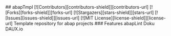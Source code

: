 <div id="top"></div>
## abapTmpl
[![Contributors][contributors-shield]][contributors-url]
[![Forks][forks-shield]][forks-url]
[![Stargazers][stars-shield]][stars-url]
[![Issues][issues-shield]][issues-url]
[![MIT License][license-shield]][license-url]
Template repository for abap projects
### Features
abapLint
Doku DAUX.io



<!-- MARKDOWN LINKS & IMAGES -->
<!-- https://www.markdownguide.org/basic-syntax/#reference-style-links -->
[contributors-shield]: https://img.shields.io/github/contributors/abapTools/abapTmpl.svg?style=for-the-badge